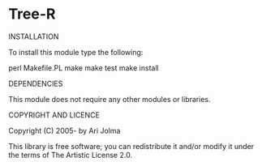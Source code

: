 Tree-R
===================

INSTALLATION

To install this module type the following:

   perl Makefile.PL
   make
   make test
   make install

DEPENDENCIES

This module does not require any other modules or libraries.

COPYRIGHT AND LICENCE

Copyright (C) 2005- by Ari Jolma

This library is free software; you can redistribute it and/or modify
it under the terms of The Artistic License 2.0.

